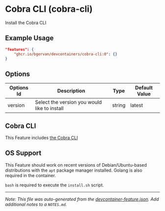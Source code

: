 
# Cobra CLI (cobra-cli)

Install the Cobra CLI

## Example Usage

```json
"features": {
    "ghcr.io/bgervan/devcontainers/cobra-cli:0": {}
}
```

## Options

| Options Id | Description | Type | Default Value |
|-----|-----|-----|-----|
| version | Select the version you would like to install | string | latest |

## Cobra CLI

This Feature includes [the Cobra CLI](https://github.com/spf13/cobra-cli/)

## OS Support

This Feature should work on recent versions of Debian/Ubuntu-based distributions
with the `apt` package manager installed. Golang is also required in the container.

`bash` is required to execute the `install.sh` script.


---

_Note: This file was auto-generated from the [devcontainer-feature.json](https://github.com/bgervan/devcontainers/blob/main/features/cobra-cli/devcontainer-feature.json).  Add additional notes to a `NOTES.md`._
